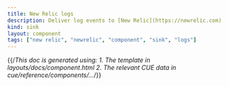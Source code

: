 ```yaml
---
title: New Relic logs
description: Deliver log events to [New Relic](https://newrelic.com)
kind: sink
layout: component
tags: ["new relic", "newrelic", "component", "sink", "logs"]
---
```


{{/*This doc is generated using:
     1. The template in layouts/docs/component.html
2. The relevant CUE data in cue/reference/components/...*/}}
